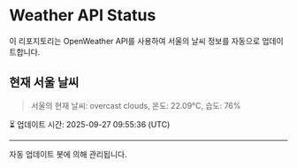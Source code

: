 
# Weather API Status

이 리포지토리는 OpenWeather API를 사용하여 서울의 날씨 정보를 자동으로 업데이트합니다.

## 현재 서울 날씨
> 서울의 현재 날씨: overcast clouds, 온도: 22.09°C, 습도: 76%

⏳ 업데이트 시간: 2025-09-27 09:55:36 (UTC)

---
자동 업데이트 봇에 의해 관리됩니다.
